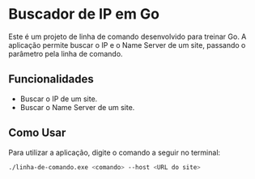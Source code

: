# Buscador de IP em Go

Este é um projeto de linha de comando desenvolvido para treinar Go. A aplicação permite buscar o IP e o Name Server de um site, passando o parâmetro pela linha de comando.

## Funcionalidades

- Buscar o IP de um site.
- Buscar o Name Server de um site.

## Como Usar

Para utilizar a aplicação, digite o comando a seguir no terminal:

```bash
./linha-de-comando.exe <comando> --host <URL do site>
